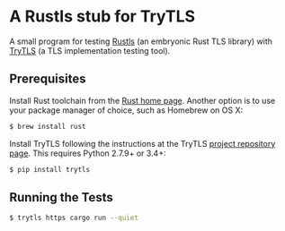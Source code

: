 # A Rustls stub for TryTLS

A small program for testing [Rustls](https://github.com/ctz/rustls) (an embryonic Rust TLS library) with [TryTLS](https://github.com/ouspg/trytls) (a TLS implementation testing tool).

## Prerequisites

Install Rust toolchain from the [Rust home page](https://www.rust-lang.org/). Another option is to use your package manager of choice, such as Homebrew on OS X:

```sh
$ brew install rust
```

Install TryTLS following the instructions at the TryTLS [project repository page](https://github.com/ouspg/trytls). This requires Python 2.7.9+ or 3.4+:

```sh
$ pip install trytls
```

## Running the Tests

```sh
$ trytls https cargo run --quiet
```
